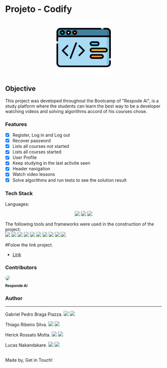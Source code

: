 # Projeto - Codify
<p align="center">
  <img src="public/code.png" width="175" alt="Linkdr" />
</p>
  

## Objective
<p>
   This project was developed throughout the Bootcamp of "Respode Aí", is a study platform where the students can learn the best way to be a developer watching videos and solving algorithms accord of his courses chose.
</p>

### Features
- [x] Register, Log in and Log out<br>
- [x] Recover password<br>
- [x] Lists all courses not started<br>
- [x] Lists all courses started<br>
- [x] User Profile<br>
- [x] Keep studying in the last activite seen<br>
- [x] Header navigation<br>
- [x] Watch video lessons<br>
- [x] Solve algorithms and run tests to see the solution result<br>

### Tech Stack
Languages:<br>
<p align="center">
    <img src="https://img.shields.io/badge/html5%20-%23E34F26.svg?&style=for-the-badge&logo=html5&logoColor=white"/>
    <img src="https://img.shields.io/badge/css3%20-%231572B6.svg?&style=for-the-badge&logo=css3&logoColor=white"/>
    <img src="https://img.shields.io/badge/javascript%20-%23323330.svg?&style=for-the-badge&logo=javascript&logoColor=%23F7DF1E"/>
</p>


The following tools and frameworks were used in the construction of the project:<br> 
    <img src="https://img.shields.io/badge/react%20-%23323330.svg?&style=for-the-badge&logo=react&logoColor=%23F7DF1E"/>
    <img width="35"
 src="https://camo.githubusercontent.com/0cd910e76658429374539a8d72a0608783918aae/68747470733a2f2f7261776769742e636f6d2f676f72616e67616a69632f72656163742d69636f6e732f6d61737465722f72656163742d69636f6e732e737667"/>
    <img src="https://img.shields.io/badge/react_router%20-%2320232a.svg?&style=for-the-badge&logo=react&logoColor=%2361DAFB"/>
    <img src="https://img.shields.io/badge/node.js%20-%2343853D.svg?&style=for-the-badge&logo=node.js&logoColor=white"/>
    <img src="https://img.shields.io/badge/webpack%20-%238DD6F9.svg?&style=for-the-badge&logo=webpack&logoColor=black" />
    <img src='https://img.shields.io/badge/axios%20-%2320232a.svg?&style=for-the-badge&logo=axios&logoColor=%2361DAFB'>
    <img src='https://img.shields.io/badge/babel%20-%2320232a.svg?&style=for-the-badge&logo=babel&logoColor=%2361DAFB'>
    <img src='https://img.shields.io/badge/yarn%20-%2320232a.svg?&style=for-the-badge&logo=yarn&logoColor=%2361DAFB'>
    <img src='https://img.shields.io/badge/react-icon%20-%2320232a.svg?&style=for-the-badge&logo=react-icon&logoColor=%2361DAFB'>
    <img src='https://img.shields.io/badge/styled-components%20-%2320232a.svg?&style=for-the-badge&logo=styled-components&logoColor=%2361DAFB'>

#Folow the link project.

- [Link](https://front-user-codify.vercel.app)


### Contributors
<a href="https://www.respondeai.com.br/">
<img style="border-radius: 50%;" src="https://avatars3.githubusercontent.com/u/69740567?s=60&v=4" width="100px;"/>
<br>
<sub><b>Responde Aí</b></sub>
</a>


### Author
---
Gabriel Pedro Braga Piazza.
<a href="https://www.linkedin.com/in/gabriel-piazza//"><img src="https://img.shields.io/badge/linkedin-%230077B5.svg?&style=for-the-badge&logo=linkedin&logoColor=white"/></a> 
<a href="https://github.com/gpbPiazza"><img src="https://img.shields.io/badge/github-%23100000.svg?&style=for-the-badge&logo=github&logoColor=white" /></a>

Thiago Ribeiro Silva.
<a href="https://www.linkedin.com/in/thiago-ribeiro-83b51a16a"><img src="https://img.shields.io/badge/linkedin-%230077B5.svg?&style=for-the-badge&logo=linkedin&logoColor=white"/></a> 
<a href="https://github.com/thiagoribb"><img src="https://img.shields.io/badge/github-%23100000.svg?&style=for-the-badge&logo=github&logoColor=white" /></a>

Herick Rossato Motta.
<a href="https://www.linkedin.com/in/herick-motta-aa2142167"><img src="https://img.shields.io/badge/linkedin-%230077B5.svg?&style=for-the-badge&logo=linkedin&logoColor=white"/></a> 
<a href="https://github.com/herickmotta"><img src="https://img.shields.io/badge/github-%23100000.svg?&style=for-the-badge&logo=github&logoColor=white" /></a>

Lucas Nakandakare.
<a href="https://www.linkedin.com/in/lucas-nakandakare"><img src="https://img.shields.io/badge/linkedin-%230077B5.svg?&style=for-the-badge&logo=linkedin&logoColor=white"/></a> 
<a href="https://github.com/lhnakan"><img src="https://img.shields.io/badge/github-%23100000.svg?&style=for-the-badge&logo=github&logoColor=white" /></a>



<br>
Made by, Get in Touch!<br><br>
